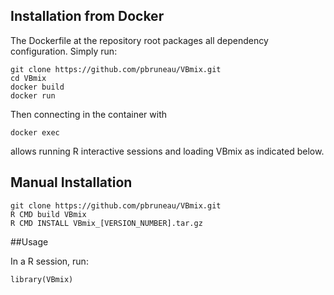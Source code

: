 ## Installation from Docker

The Dockerfile at the repository root packages all dependency configuration. Simply run:

    git clone https://github.com/pbruneau/VBmix.git
    cd VBmix
    docker build
    docker run

Then connecting in the container with

    docker exec

allows running R interactive sessions and loading VBmix as indicated below.

## Manual Installation

    git clone https://github.com/pbruneau/VBmix.git
    R CMD build VBmix
    R CMD INSTALL VBmix_[VERSION_NUMBER].tar.gz

##Usage

In a R session, run:

    library(VBmix)
